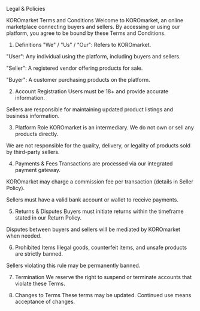 Legal & Policies 

KOROmarket Terms and Conditions
Welcome to KOROmarket, an online marketplace connecting buyers and sellers. By accessing or using our platform, you agree to be bound by these Terms and Conditions.

1. Definitions
"We" / "Us" / "Our": Refers to KOROmarket.

"User": Any individual using the platform, including buyers and sellers.

"Seller": A registered vendor offering products for sale.

"Buyer": A customer purchasing products on the platform.

2. Account Registration
Users must be 18+ and provide accurate information.

Sellers are responsible for maintaining updated product listings and business information.

3. Platform Role
KOROmarket is an intermediary. We do not own or sell any products directly.

We are not responsible for the quality, delivery, or legality of products sold by third-party sellers.

4. Payments & Fees
Transactions are processed via our integrated payment gateway.

KOROmarket may charge a commission fee per transaction (details in Seller Policy).

Sellers must have a valid bank account or wallet to receive payments.

5. Returns & Disputes
Buyers must initiate returns within the timeframe stated in our Return Policy.

Disputes between buyers and sellers will be mediated by KOROmarket when needed.

6. Prohibited Items
Illegal goods, counterfeit items, and unsafe products are strictly banned.

Sellers violating this rule may be permanently banned.

7. Termination
We reserve the right to suspend or terminate accounts that violate these Terms.

8. Changes to Terms
These terms may be updated. Continued use means acceptance of changes.
